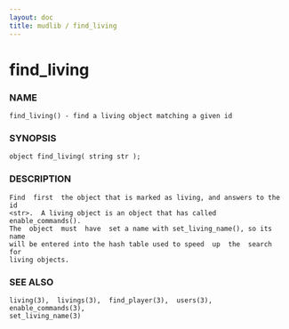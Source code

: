 ```yaml
---
layout: doc
title: mudlib / find_living
---
```

# find_living

### NAME

    find_living() - find a living object matching a given id

### SYNOPSIS

    object find_living( string str );

### DESCRIPTION

    Find  first  the object that is marked as living, and answers to the id
    <str>.  A living object is an object that has called enable_commands().
    The  object  must  have  set a name with set_living_name(), so its name
    will be entered into the hash table used to speed  up  the  search  for
    living objects.

### SEE ALSO

    living(3),  livings(3),  find_player(3),  users(3), enable_commands(3),
    set_living_name(3)

